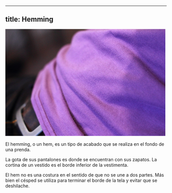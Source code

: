 ***

## title: Hemming

![La lluvia en la parte inferior de una camisa](coverlock-hem.jpg)

El hemming, o un hem, es un tipo de acabado que se realiza en el fondo de una prenda.

La gota de sus pantalones es donde se encuentran con sus zapatos. La cortina de un vestido es el borde inferior de la vestimenta.

El hem no es una costura en el sentido de que no se une a dos partes. Más bien el césped se utiliza para terminar el borde de la tela y evitar que se deshilache.
